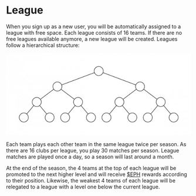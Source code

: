 # League

When you sign up as a new user, you will be automatically assigned to a league with free space. Each league consists of 16 teams. If there are no free leagues available anymore, a new league will be created. Leagues follow a hierarchical structure:

![](../.gitbook/assets/221b.png)

Each team plays each other team in the same league twice per season. As there are 16 clubs per league, you play 30 matches per season. League matches are played once a day, so a season will last around a month.

At the end of the season, the 4 teams at the top of each league will be promoted to the next higher level and will receive [$EPH](../tokenomics/usdeph.md) rewards according to their position. Likewise, the weakest 4 teams of each league will be relegated to a league with a level one below the current league.
